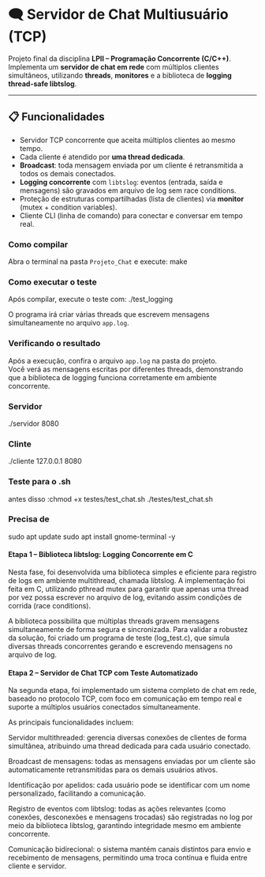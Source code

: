 # 🗨️ Servidor de Chat Multiusuário (TCP)

Projeto final da disciplina **LPII – Programação Concorrente (C/C++)**.  
Implementa um **servidor de chat em rede** com múltiplos clientes simultâneos, utilizando **threads**, **monitores** e a biblioteca de **logging thread-safe libtslog**.

---

## 📋 Funcionalidades

- Servidor TCP concorrente que aceita múltiplos clientes ao mesmo tempo.
- Cada cliente é atendido por **uma thread dedicada**.
- **Broadcast**: toda mensagem enviada por um cliente é retransmitida a todos os demais conectados.
- **Logging concorrente** com `libtslog`: eventos (entrada, saída e mensagens) são gravados em arquivo de log sem race conditions.
- Proteção de estruturas compartilhadas (lista de clientes) via **monitor** (mutex + condition variables).
- Cliente CLI (linha de comando) para conectar e conversar em tempo real.



### Como compilar

Abra o terminal na pasta `Projeto_Chat` e execute: 
make

### Como executar o teste

Após compilar, execute o teste com:
./test_logging


O programa irá criar várias threads que escrevem mensagens simultaneamente no arquivo `app.log`.

### Verificando o resultado

Após a execução, confira o arquivo `app.log` na pasta do projeto.  
Você verá as mensagens escritas por diferentes threads, demonstrando que a biblioteca de logging funciona corretamente em ambiente concorrente.




### Servidor 
./servidor 8080

### Clinte
./cliente 127.0.0.1 8080



### Teste para o .sh
antes disso :chmod +x testes/test_chat.sh
./testes/test_chat.sh

### Precisa de
sudo apt update
sudo apt install gnome-terminal -y




####  Etapa 1 – Biblioteca libtslog: Logging Concorrente em C

Nesta fase, foi desenvolvida uma biblioteca simples e eficiente para registro de logs em ambiente multithread, chamada libtslog. A implementação foi feita em C, utilizando pthread mutex para garantir que apenas uma thread por vez possa escrever no arquivo de log, evitando assim condições de corrida (race conditions).

A biblioteca possibilita que múltiplas threads gravem mensagens simultaneamente de forma segura e sincronizada.
Para validar a robustez da solução, foi criado um programa de teste (log_test.c), que simula diversas threads concorrentes gerando e escrevendo mensagens no arquivo de log.

#### Etapa 2 – Servidor de Chat TCP com Teste Automatizado

Na segunda etapa, foi implementado um sistema completo de chat em rede, baseado no protocolo TCP, com foco em comunicação em tempo real e suporte a múltiplos usuários conectados simultaneamente.

As principais funcionalidades incluem:

Servidor multithreaded: gerencia diversas conexões de clientes de forma simultânea, atribuindo uma thread dedicada para cada usuário conectado.

Broadcast de mensagens: todas as mensagens enviadas por um cliente são automaticamente retransmitidas para os demais usuários ativos.

Identificação por apelidos: cada usuário pode se identificar com um nome personalizado, facilitando a comunicação.

Registro de eventos com libtslog: todas as ações relevantes (como conexões, desconexões e mensagens trocadas) são registradas no log por meio da biblioteca libtslog, garantindo integridade mesmo em ambiente concorrente.

Comunicação bidirecional: o sistema mantém canais distintos para envio e recebimento de mensagens, permitindo uma troca contínua e fluida entre cliente e servidor. 